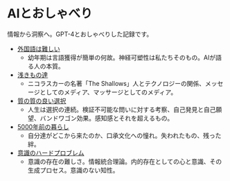 # AIとおしゃべり

情報から洞察へ。GPT-4とおしゃべりした記録です。

* [外国語は難しい](https://user-images.githubusercontent.com/529021/226095729-b687f9b1-0a26-4422-aca0-d2883858f609.png)
  * 幼年期は言語獲得が簡単の何故。神経可塑性は私たちそのもの。AIが語る人の本質。
* [浅きもの達](https://user-images.githubusercontent.com/529021/226087908-0f429a96-b65a-484e-8e60-ee49ef4684a6.png)
  * ニコラスカーの名著「The Shallows」人とテクノロジーの関係、メッセージとしてのメディア、マッサージとしてのメディア。
* [質の質の良い選択](https://user-images.githubusercontent.com/529021/226162461-5c4f4da7-16e7-4885-85ff-826955a73978.png)
  * 人生は選択の連続。検証不可能な問いに対する考察、自己発見と自己願望、バンドワゴン効果。感知感とそれを超えるもの。
* [5000年前の暮らし](https://koriym.github.io/Koriym.ChatWithAI/images/5000%E5%B9%B4%E5%89%8D%E3%81%AE%E6%9A%AE%E3%82%89%E3%81%97.png)
  * 自分達がどこから来たのか、口承文化への憧れ。失われたもの、残った絆。
* [意識のハードプロブレム](https://user-images.githubusercontent.com/529021/227255045-0c2a0331-2ce8-44d6-afb8-cb85af198a51.png)
  * 意識の存在の難しさ。情報統合理論。内的存在としての心と意識、その生成プロセス。意識のない知性。
